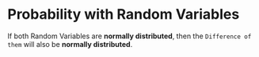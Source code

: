 # Probability with Random Variables


If both Random Variables are **normally distributed**, then the `Difference of them` will also be **normally distributed**.